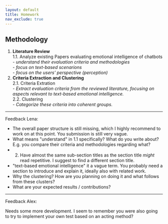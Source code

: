 ```yaml
---
layout: default
title: Homework
nav_exclude: true
---
```


## Methodology

1. **Literature Review**
   <br>1.1. Analyze existing Papers evaluating emotional intelligence of chatbots
   <br>- _understand their evaluation criteria and methodologies_
   <br>- _focus on text-based scenarions_
   <br>- _focus on the users’ perspective (perception)_
2. **Criteria Extraction and Clustering**
   <br>2.1. Criteria Extration
   <br>- _Extract evaluation criteria from the reviewed literature, focusing on aspects relevant to text-based emotional intelligence._
   <br>2.2. Clustering
   <br>- _Categorize these criteria into coherent groups._



   
---
Feedback Lena:
* The overall paper structure is still missing, which I highly recommend to work on at this point. You submission is still very vague.
* What means "understand" in 1.1 specifically? What do you write about? E.g. you compare their criteria and methodologies regarding what?
* 2. Have almost the same sub-section titles as the section title *might* read repetitive. I suggest to find a different section title.
* "text-based emotional intelligence" it a vague term. You probably need a section to introduce and explain it, ideally also with related work.
* Why the clustering? How are you planning on doing it and what follows from these clusters?
* What are your expected results / contributions?

---
Feedback Alex:

Needs some more development. I seem to remember you were also going to try to implement your own test based on an acting method?  

